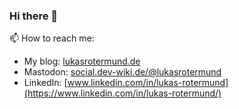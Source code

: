 ### Hi there 👋

📫 How to reach me:
- My blog: [lukasrotermund.de](https://lukasrotermund.de)
- Mastodon: <a rel="nofollow me" href="https://social.dev-wiki.de/@lukasrotermund">social.dev-wiki.de/@lukasrotermund</a>
- LinkedIn: [www.linkedin.com/in/lukas-rotermund](https://www.linkedin.com/in/lukas-rotermund/)

<!--
**lrotermund/lrotermund** is a ✨ _special_ ✨ repository because its `README.md` (this file) appears on your GitHub profile.

Here are some ideas to get you started:

- 🔭 I’m currently working on ...
- 🌱 I’m currently learning ...
- 👯 I’m looking to collaborate on ...
- 🤔 I’m looking for help with ...
- 💬 Ask me about ...
- 📫 How to reach me: ...
- 😄 Pronouns: ...
- ⚡ Fun fact: ...
-->
